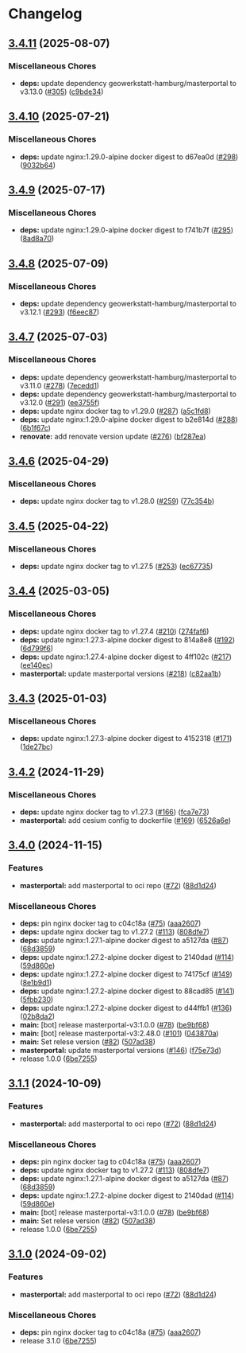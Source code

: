 # Changelog

## [3.4.11](https://github.com/teutonet/oci-images/compare/masterportal-v3-v3.4.10...masterportal-v3-v3.4.11) (2025-08-07)


### Miscellaneous Chores

* **deps:** update dependency geowerkstatt-hamburg/masterportal to v3.13.0 ([#305](https://github.com/teutonet/oci-images/issues/305)) ([c9bde34](https://github.com/teutonet/oci-images/commit/c9bde34ac09fc1de99bbdb208c6b7b8c98267492))

## [3.4.10](https://github.com/teutonet/oci-images/compare/masterportal-v3-v3.4.9...masterportal-v3-v3.4.10) (2025-07-21)


### Miscellaneous Chores

* **deps:** update nginx:1.29.0-alpine docker digest to d67ea0d ([#298](https://github.com/teutonet/oci-images/issues/298)) ([9032b64](https://github.com/teutonet/oci-images/commit/9032b648cbda5fee9bd9bf922bf4be7bfa4c354c))

## [3.4.9](https://github.com/teutonet/oci-images/compare/masterportal-v3-v3.4.8...masterportal-v3-v3.4.9) (2025-07-17)


### Miscellaneous Chores

* **deps:** update nginx:1.29.0-alpine docker digest to f741b7f ([#295](https://github.com/teutonet/oci-images/issues/295)) ([8ad8a70](https://github.com/teutonet/oci-images/commit/8ad8a70808e3f88fa7957bbeb7379463b82ef2fb))

## [3.4.8](https://github.com/teutonet/oci-images/compare/masterportal-v3-v3.4.7...masterportal-v3-v3.4.8) (2025-07-09)


### Miscellaneous Chores

* **deps:** update dependency geowerkstatt-hamburg/masterportal to v3.12.1 ([#293](https://github.com/teutonet/oci-images/issues/293)) ([f6eec87](https://github.com/teutonet/oci-images/commit/f6eec870d3600da866351ed9360ab13e1614000d))

## [3.4.7](https://github.com/teutonet/oci-images/compare/masterportal-v3-v3.4.6...masterportal-v3-v3.4.7) (2025-07-03)


### Miscellaneous Chores

* **deps:** update dependency geowerkstatt-hamburg/masterportal to v3.11.0 ([#278](https://github.com/teutonet/oci-images/issues/278)) ([7ecedd1](https://github.com/teutonet/oci-images/commit/7ecedd1d120b3093e90446e685c03abb60e06989))
* **deps:** update dependency geowerkstatt-hamburg/masterportal to v3.12.0 ([#291](https://github.com/teutonet/oci-images/issues/291)) ([ee3755f](https://github.com/teutonet/oci-images/commit/ee3755fc07b784aa8e4f0837f58961074532178e))
* **deps:** update nginx docker tag to v1.29.0 ([#287](https://github.com/teutonet/oci-images/issues/287)) ([a5c1fd8](https://github.com/teutonet/oci-images/commit/a5c1fd8b435311564b65202ef9777ea7975db7ab))
* **deps:** update nginx:1.29.0-alpine docker digest to b2e814d ([#288](https://github.com/teutonet/oci-images/issues/288)) ([6b1f67c](https://github.com/teutonet/oci-images/commit/6b1f67c60e21a39f9553478ec621b4f50a0f492a))
* **renovate:** add renovate version update ([#276](https://github.com/teutonet/oci-images/issues/276)) ([bf287ea](https://github.com/teutonet/oci-images/commit/bf287ea8788fa9a2fb36ba2fcae0d18ed938bc63))

## [3.4.6](https://github.com/teutonet/oci-images/compare/masterportal-v3-v3.4.5...masterportal-v3-v3.4.6) (2025-04-29)


### Miscellaneous Chores

* **deps:** update nginx docker tag to v1.28.0 ([#259](https://github.com/teutonet/oci-images/issues/259)) ([77c354b](https://github.com/teutonet/oci-images/commit/77c354bd1d563c69652af935492bbc2c14b9995d))

## [3.4.5](https://github.com/teutonet/oci-images/compare/masterportal-v3-v3.4.4...masterportal-v3-v3.4.5) (2025-04-22)


### Miscellaneous Chores

* **deps:** update nginx docker tag to v1.27.5 ([#253](https://github.com/teutonet/oci-images/issues/253)) ([ec67735](https://github.com/teutonet/oci-images/commit/ec67735709997c695246f23489e0218187febc5f))

## [3.4.4](https://github.com/teutonet/oci-images/compare/masterportal-v3-v3.4.3...masterportal-v3-v3.4.4) (2025-03-05)


### Miscellaneous Chores

* **deps:** update nginx docker tag to v1.27.4 ([#210](https://github.com/teutonet/oci-images/issues/210)) ([274faf6](https://github.com/teutonet/oci-images/commit/274faf63572b4bc09e6ef3336920107f5fc573b7))
* **deps:** update nginx:1.27.3-alpine docker digest to 814a8e8 ([#192](https://github.com/teutonet/oci-images/issues/192)) ([6d799f6](https://github.com/teutonet/oci-images/commit/6d799f686f8a84d5848205e95faefb33e5284a2c))
* **deps:** update nginx:1.27.4-alpine docker digest to 4ff102c ([#217](https://github.com/teutonet/oci-images/issues/217)) ([ee140ec](https://github.com/teutonet/oci-images/commit/ee140ecf5ff12a56fbd9cd026bb0ad6547e71730))
* **masterportal:** update masterportal versions ([#218](https://github.com/teutonet/oci-images/issues/218)) ([c82aa1b](https://github.com/teutonet/oci-images/commit/c82aa1b346e028366229ddc11b7751a7e6f5d442))

## [3.4.3](https://github.com/teutonet/oci-images/compare/masterportal-v3-v3.4.2...masterportal-v3-v3.4.3) (2025-01-03)


### Miscellaneous Chores

* **deps:** update nginx:1.27.3-alpine docker digest to 4152318 ([#171](https://github.com/teutonet/oci-images/issues/171)) ([1de27bc](https://github.com/teutonet/oci-images/commit/1de27bce6caa44cd01eaf98f59debb62a2859566))

## [3.4.2](https://github.com/teutonet/oci-images/compare/masterportal-v3-v3.4.1...masterportal-v3-v2.48.0) (2024-11-29)


### Miscellaneous Chores

* **deps:** update nginx docker tag to v1.27.3 ([#166](https://github.com/teutonet/oci-images/issues/166)) ([fca7e73](https://github.com/teutonet/oci-images/commit/fca7e736fbee3de8fb75c51b144c84f1496a895e))
* **masterportal:** add cesium config to dockerfile ([#169](https://github.com/teutonet/oci-images/issues/169)) ([6526a6e](https://github.com/teutonet/oci-images/commit/6526a6e43be87847c5ac83176efda21775528bc9))

## [3.4.0](https://github.com/teutonet/oci-images/compare/masterportal-v3-v3.1.1...masterportal-v3-v2.48.0) (2024-11-15)


### Features

* **masterportal:** add masterportal to oci repo ([#72](https://github.com/teutonet/oci-images/issues/72)) ([88d1d24](https://github.com/teutonet/oci-images/commit/88d1d24d4851db5b874a739324e28b3e90121de8))


### Miscellaneous Chores

* **deps:** pin nginx docker tag to c04c18a ([#75](https://github.com/teutonet/oci-images/issues/75)) ([aaa2607](https://github.com/teutonet/oci-images/commit/aaa2607ea0f6d36c533b0750046ac838353547a8))
* **deps:** update nginx docker tag to v1.27.2 ([#113](https://github.com/teutonet/oci-images/issues/113)) ([808dfe7](https://github.com/teutonet/oci-images/commit/808dfe7078bf2ecf46e9db1fe16b78dfc79e9d26))
* **deps:** update nginx:1.27.1-alpine docker digest to a5127da ([#87](https://github.com/teutonet/oci-images/issues/87)) ([68d3859](https://github.com/teutonet/oci-images/commit/68d385919f78f6f94ed05dbd50b8caa01f223d35))
* **deps:** update nginx:1.27.2-alpine docker digest to 2140dad ([#114](https://github.com/teutonet/oci-images/issues/114)) ([59d860e](https://github.com/teutonet/oci-images/commit/59d860e2823eadc938f83de79b43c48be70e08c3))
* **deps:** update nginx:1.27.2-alpine docker digest to 74175cf ([#149](https://github.com/teutonet/oci-images/issues/149)) ([8e1b9d1](https://github.com/teutonet/oci-images/commit/8e1b9d17fcdc7603ab3b74fb74d171b559af669e))
* **deps:** update nginx:1.27.2-alpine docker digest to 88cad85 ([#141](https://github.com/teutonet/oci-images/issues/141)) ([5fbb230](https://github.com/teutonet/oci-images/commit/5fbb23087d99e000e930fa47031ce5fe9d4fead9))
* **deps:** update nginx:1.27.2-alpine docker digest to d44ffb1 ([#136](https://github.com/teutonet/oci-images/issues/136)) ([02b8da2](https://github.com/teutonet/oci-images/commit/02b8da2e4df2474bbda401289f0396e02f4f3e48))
* **main:** [bot] release masterportal-v3:1.0.0 ([#78](https://github.com/teutonet/oci-images/issues/78)) ([be9bf68](https://github.com/teutonet/oci-images/commit/be9bf68ddef11a48e2431c95c05ddf91cc9debf8))
* **main:** [bot] release masterportal-v3:2.48.0 ([#101](https://github.com/teutonet/oci-images/issues/101)) ([043870a](https://github.com/teutonet/oci-images/commit/043870a52078cec163cd29b9454ce4373689d975))
* **main:** Set relese version ([#82](https://github.com/teutonet/oci-images/issues/82)) ([507ad38](https://github.com/teutonet/oci-images/commit/507ad38b081e0d8b5c0e4e2206c9b751cc141001))
* **masterportal:** update masterportal versions ([#146](https://github.com/teutonet/oci-images/issues/146)) ([f75e73d](https://github.com/teutonet/oci-images/commit/f75e73dacff1fd74fe6fde8e7a5bec492d1cc075))
* release 1.0.0 ([6be7255](https://github.com/teutonet/oci-images/commit/6be725545d58cb559c435c759af1f25b69743186))

## [3.1.1](https://github.com/teutonet/oci-images/compare/masterportal-v3-v3.1.0...masterportal-v3-v2.48.0) (2024-10-09)


### Features

* **masterportal:** add masterportal to oci repo ([#72](https://github.com/teutonet/oci-images/issues/72)) ([88d1d24](https://github.com/teutonet/oci-images/commit/88d1d24d4851db5b874a739324e28b3e90121de8))


### Miscellaneous Chores

* **deps:** pin nginx docker tag to c04c18a ([#75](https://github.com/teutonet/oci-images/issues/75)) ([aaa2607](https://github.com/teutonet/oci-images/commit/aaa2607ea0f6d36c533b0750046ac838353547a8))
* **deps:** update nginx docker tag to v1.27.2 ([#113](https://github.com/teutonet/oci-images/issues/113)) ([808dfe7](https://github.com/teutonet/oci-images/commit/808dfe7078bf2ecf46e9db1fe16b78dfc79e9d26))
* **deps:** update nginx:1.27.1-alpine docker digest to a5127da ([#87](https://github.com/teutonet/oci-images/issues/87)) ([68d3859](https://github.com/teutonet/oci-images/commit/68d385919f78f6f94ed05dbd50b8caa01f223d35))
* **deps:** update nginx:1.27.2-alpine docker digest to 2140dad ([#114](https://github.com/teutonet/oci-images/issues/114)) ([59d860e](https://github.com/teutonet/oci-images/commit/59d860e2823eadc938f83de79b43c48be70e08c3))
* **main:** [bot] release masterportal-v3:1.0.0 ([#78](https://github.com/teutonet/oci-images/issues/78)) ([be9bf68](https://github.com/teutonet/oci-images/commit/be9bf68ddef11a48e2431c95c05ddf91cc9debf8))
* **main:** Set relese version ([#82](https://github.com/teutonet/oci-images/issues/82)) ([507ad38](https://github.com/teutonet/oci-images/commit/507ad38b081e0d8b5c0e4e2206c9b751cc141001))
* release 1.0.0 ([6be7255](https://github.com/teutonet/oci-images/commit/6be725545d58cb559c435c759af1f25b69743186))

## [3.1.0](https://github.com/teutonet/oci-images/compare/masterportal-v3-v3.1.0...masterportal-v3-v1.0.0) (2024-09-02)


### Features

* **masterportal:** add masterportal to oci repo ([#72](https://github.com/teutonet/oci-images/issues/72)) ([88d1d24](https://github.com/teutonet/oci-images/commit/88d1d24d4851db5b874a739324e28b3e90121de8))


### Miscellaneous Chores

* **deps:** pin nginx docker tag to c04c18a ([#75](https://github.com/teutonet/oci-images/issues/75)) ([aaa2607](https://github.com/teutonet/oci-images/commit/aaa2607ea0f6d36c533b0750046ac838353547a8))
* release 3.1.0 ([6be7255](https://github.com/teutonet/oci-images/commit/6be725545d58cb559c435c759af1f25b69743186))
